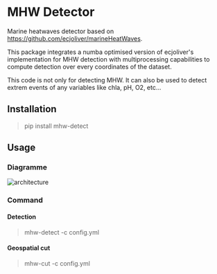 # MHW Detector

Marine heatwaves detector based on https://github.com/ecjoliver/marineHeatWaves.  

This package integrates a numba optimised version of ecjoliver's implementation for MHW detection with multiprocessing capabilities to compute detection over every coordinates of the dataset.  

This code is not only for detecting MHW. It can also be used to detect extrem events of any variables like chla, pH, O2, etc...

## Installation
> pip install mhw-detect


## Usage
### Diagramme
![architecture](mhw_archi.png)

### Command
#### Detection
> mhw-detect -c config.yml  

#### Geospatial cut
> mhw-cut -c config.yml

